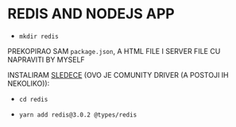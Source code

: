 # REDIS AND NODEJS APP

- `mkdir redis`

PREKOPIRAO SAM `package.json`, A HTML FILE I SERVER FILE CU NAPRAVITI BY MYSELF 

INSTALIRAM [SLEDECE](https://www.npmjs.com/package/redis) (OVO JE COMUNITY DRIVER (A POSTOJI IH NEKOLIKO)):

- `cd redis`

- `yarn add redis@3.0.2 @types/redis`